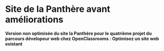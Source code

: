#  Site de la Panthère avant améliorations
__Version non optimisée du site la Panthère pour le quatrième projet du parcours dévelopeur web chez OpenClassrooms : Optimisez un site web existant__
